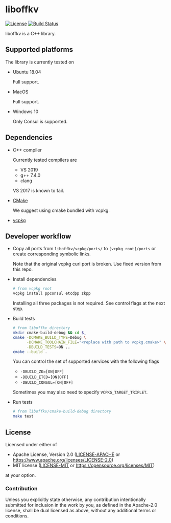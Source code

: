 liboffkv
========
[![License](https://img.shields.io/badge/license-MIT%2FApache--2.0-blue.svg)](https://opensource.org/licenses/Apache-2.0)
[![Build Status](https://travis-ci.org/offscale/liboffkv.svg?branch=master)](https://travis-ci.org/offscale/liboffkv)

liboffkv is a C++ library.

## Supported platforms

The library is currently tested on

- Ubuntu 18.04

  Full support.

- MacOS

  Full support.

- Windows 10

  Only Consul is supported.

## Dependencies

  - C++ compiler

    Currently tested compilers are

    - VS 2019
    - g++ 7.4.0
    - clang

    VS 2017 is known to fail.

  - [CMake](https://cmake.org)

    We suggest using cmake bundled with vcpkg.

  - [vcpkg](https://docs.microsoft.com/en-us/cpp/build/vcpkg)

## Developer workflow

- Copy all ports from `liboffkv/vcpkg/ports/` to `[vcpkg root]/ports` or create corresponding symbolic links.

  Note that the original vcpkg curl port is broken. Use fixed version from this repo.

- Install dependencies

  ```sh
  # from vcpkg root
  vcpkg install ppconsul etcdpp zkpp
  ```

  Installing all three packages is not required. See control flags at the next step.

- Build tests

    ```sh
    # from liboffkv directory
    mkdir cmake-build-debug && cd $_
    cmake -DCMAKE_BUILD_TYPE=Debug \
          -DCMAKE_TOOLCHAIN_FILE="<replace with path to vcpkg.cmake>" \
          -DBUILD_TESTS=ON ..
    cmake --build .
    ```

    You can control the set of supported services with the following flags

    - `-DBUILD_ZK=[ON|OFF]`
    - `-DBUILD_ETCD=[ON|OFF]`
    - `-DBUILD_CONSUL=[ON|OFF]`

    Sometimes you may also need to specify `VCPKG_TARGET_TRIPLET`.

- Run tests

  ```sh
  # from liboffkv/cmake-build-debug directory
  make test
  ```

## License

Licensed under either of

- Apache License, Version 2.0 ([LICENSE-APACHE](LICENSE-APACHE) or <https://www.apache.org/licenses/LICENSE-2.0>)
- MIT license ([LICENSE-MIT](LICENSE-MIT) or <https://opensource.org/licenses/MIT>)

at your option.

### Contribution

Unless you explicitly state otherwise, any contribution intentionally submitted
for inclusion in the work by you, as defined in the Apache-2.0 license, shall be
dual licensed as above, without any additional terms or conditions.

